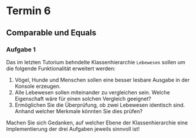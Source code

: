 # Termin 6

## Comparable und Equals

### Aufgabe 1
Das im letzten Tutorium behndelte Klassenhierarchie `Lebewesen` sollen um die folgende Funktionalität erweitert werden:

  1. Vögel, Hunde und Menschen sollen eine besser lesbare Ausgabe in der Konsole erzeugen.
  2. Alle Lebewesen sollen miteinander zu vergleichen sein. Welche Eigenschaft wäre für einen solchen Vergleich geeignet?
  3. Ermöglichen Sie die Überprüfung, ob zwei Lebewesen identisch sind. Anhand welcher Merkmale könnten Sie dies prüfen?

Machen Sie sich Gedanken, auf welcher Ebene der Klassenhierarchie eine Implementierung der drei Aufgaben jeweils sinnvoll ist!
